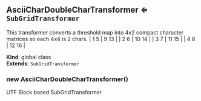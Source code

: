 <a name="AsciiCharDoubleCharTransformer"></a>

## AsciiCharDoubleCharTransformer ⇐ <code>SubGridTransformer</code>
This transformer converts a threshold map into 4x2 compact character matrices so each 4x4 is 2 chars. 
   | 1 5 | 9  13 |
   | 2 6 | 10 14 |
   | 3 7 | 11 15 |
   | 4 8 | 12 16 |

**Kind**: global class  
**Extends**: <code>SubGridTransformer</code>  
<a name="new_AsciiCharDoubleCharTransformer_new"></a>

### new AsciiCharDoubleCharTransformer()
UTF Block based SubGridTransformer

